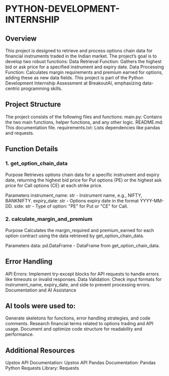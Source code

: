 # PYTHON-DEVELOPMENT-INTERNSHIP
## Overview
This project is designed to retrieve and process options chain data for financial instruments traded in the Indian market. The project’s goal is to develop two robust functions:
Data Retrieval Function: Gathers the highest bid or ask price for a specified instrument and expiry date.
Data Processing Function: Calculates margin requirements and premium earned for options, adding these as new data fields.
This project is part of the Python Development Internship Assessment at BreakoutAI, emphasizing data-centric programming skills.

## Project Structure
The project consists of the following files and functions:
main.py: Contains the two main functions, helper functions, and any other logic.
README.md: This documentation file.
requirements.txt: Lists dependencies like pandas and requests.


## Function Details
### 1. get_option_chain_data
Purpose
Retrieves options chain data for a specific instrument and expiry date, returning the highest bid price for Put options (PE) or the highest ask price for Call options (CE) at each strike price.

Parameters
instrument_name: str - Instrument name, e.g., NIFTY, BANKNIFTY.
expiry_date: str - Options expiry date in the format YYYY-MM-DD.
side: str - Type of option: "PE" for Put or "CE" for Call.


### 2. calculate_margin_and_premium
Purpose
Calculates the margin_required and premium_earned for each option contract using the data retrieved by get_option_chain_data.

Parameters
data: pd.DataFrame - DataFrame from get_option_chain_data.

## Error Handling
API Errors: Implement try-except blocks for API requests to handle errors like timeouts or invalid responses.
Data Validation: Check input formats for instrument_name, expiry_date, and side to prevent processing errors.
Documentation and AI Assistance

## AI tools were used to:
Generate skeletons for functions, error handling strategies, and code comments.
Research financial terms related to options trading and API usage.
Document and optimize code structure for readability and performance.

## Additional Resources
Upstox API Documentation: Upstox API
Pandas Documentation: Pandas
Python Requests Library: Requests

